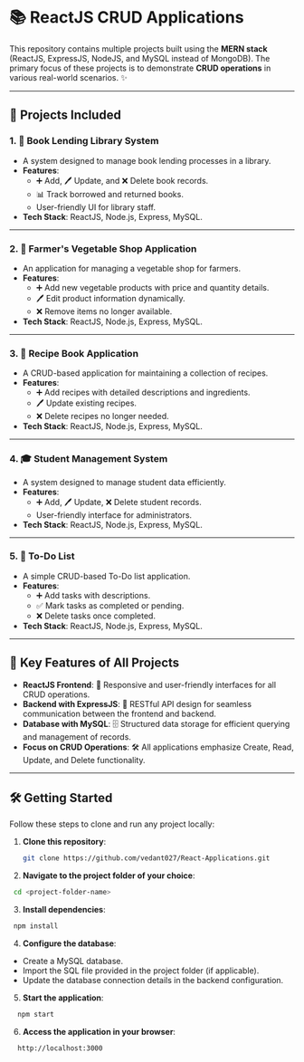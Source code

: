 # 📚 ReactJS CRUD Applications

This repository contains multiple projects built using the **MERN stack** (ReactJS, ExpressJS, NodeJS, and MySQL instead of MongoDB). The primary focus of these projects is to demonstrate **CRUD operations** in various real-world scenarios. ✨

---

## 🚀 Projects Included

### 1. **📖 Book Lending Library System**
   - A system designed to manage book lending processes in a library.
   - **Features**:
     - ➕ Add, 🖊️ Update, and ❌ Delete book records.
     - 📊 Track borrowed and returned books.
     - User-friendly UI for library staff.
   - **Tech Stack**: ReactJS, Node.js, Express, MySQL.

---

### 2. **🥕 Farmer's Vegetable Shop Application**
   - An application for managing a vegetable shop for farmers.
   - **Features**:
     - ➕ Add new vegetable products with price and quantity details.
     - 🖊️ Edit product information dynamically.
     - ❌ Remove items no longer available.
   - **Tech Stack**: ReactJS, Node.js, Express, MySQL.

---

### 3. **📒 Recipe Book Application**
   - A CRUD-based application for maintaining a collection of recipes.
   - **Features**:
     - ➕ Add recipes with detailed descriptions and ingredients.
     - 🖊️ Update existing recipes.
     - ❌ Delete recipes no longer needed.
   - **Tech Stack**: ReactJS, Node.js, Express, MySQL.

---

### 4. **🎓 Student Management System**
   - A system designed to manage student data efficiently.
   - **Features**:
     - ➕ Add, 🖊️ Update, ❌ Delete student records.
     - User-friendly interface for administrators.
   - **Tech Stack**: ReactJS, Node.js, Express, MySQL.

---

### 5. **📝 To-Do List**
   - A simple CRUD-based To-Do list application.
   - **Features**:
     - ➕ Add tasks with descriptions.
     - ✅ Mark tasks as completed or pending.
     - ❌ Delete tasks once completed.
   - **Tech Stack**: ReactJS, Node.js, Express, MySQL.

---

## 🎯 Key Features of All Projects
   - **ReactJS Frontend**: 🌟 Responsive and user-friendly interfaces for all CRUD operations.
   - **Backend with ExpressJS**: 🚀 RESTful API design for seamless communication between the frontend and backend.
   - **Database with MySQL**: 🗄️ Structured data storage for efficient querying and management of records.
   - **Focus on CRUD Operations**: 🛠️ All applications emphasize Create, Read, Update, and Delete functionality.

---

## 🛠️ Getting Started

Follow these steps to clone and run any project locally:

1. **Clone this repository**:
   ```bash
   git clone https://github.com/vedant027/React-Applications.git
   ```

2. **Navigate to the project folder of your choice**:
  ```bash
   cd <project-folder-name>
  ```
3. **Install dependencies**:
 ```bash
  npm install
```
4. **Configure the database**:
  - Create a MySQL database.
  - Import the SQL file provided in the project folder (if applicable).
  - Update the database connection details in the backend configuration.

5. **Start the application**:
```bash
  npm start
```

6. **Access the application in your browser**:
```bash
  http://localhost:3000
```

